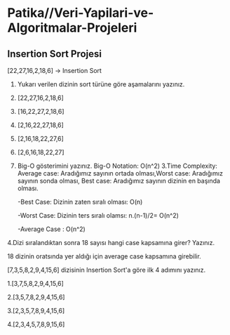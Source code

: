 # Patika//Veri-Yapilari-ve-Algoritmalar-Projeleri
## Insertion Sort Projesi
[22,27,16,2,18,6] -> Insertion Sort
1. Yukarı verilen dizinin sort türüne göre aşamalarını yazınız.
  1. [22,27,16,2,18,6]
  2. [16,22,27,2,18,6]
  3. [2,16,22,27,18,6]
  4. [2,16,18,22,27,6]
  5. [2,6,16,18,22,27]
2. Big-O gösterimini yazınız.
Big-O Notation: O(n^2)
3.Time Complexity: Average case: Aradığımız sayının ortada olması,Worst case: Aradığımız sayının sonda olması, Best case: Aradığımız sayının dizinin en başında olması.

    -Best Case: Dizinin zaten sıralı olması: O(n)
    
    -Worst Case: Dizinin ters sıralı olamsı: n.(n-1)/2= O(n^2)
    
    -Average Case : O(n^2)
    
4.Dizi sıralandıktan sonra 18 sayısı hangi case kapsamına girer? Yazınız.

18 dizinin oratsında yer aldığı için average case kapsamına girebilir.

  [7,3,5,8,2,9,4,15,6] dizisinin Insertion Sort'a göre ilk 4 adımını yazınız.

1.[3,7,5,8,2,9,4,15,6]

2.[3,5,7,8,2,9,4,15,6]

3.[2,3,5,7,8,9,4,15,6]

4.[2,3,4,5,7,8,9,15,6]


